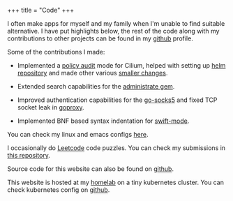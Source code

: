 +++
title = "Code"
+++

I often make apps for myself and my family when I'm unable to find
suitable alternative. I have put highlights below, the rest of the
code along with my contributions to other projects can be found in my
[github](https://github.com/ap4y) profile.

Some of the contributions I made:

- Implemented a [policy
  audit](https://cilium.io/blog/2020/06/22/cilium-18/#policy-audit-mode)
  mode for Cilium, helped with setting up [helm
  repository](https://cilium.io/blog/2020/02/18/cilium-17#helm-3-and-helm-repository)
  and made other various [smaller
  changes](https://github.com/cilium/cilium/pulls?q=is%3Apr+author%3Aap4y+is%3Aclosed).

- Extended search capabilities for the [administrate
  gem](https://github.com/thoughtbot/administrate/pull/1203).

- Improved authentication capabilities for the
  [go-socks5](https://github.com/armon/go-socks5/pull/6) and fixed TCP
  socket leak in
  [goproxy](https://github.com/elazarl/goproxy/pull/161).

- Implemented BNF based syntax indentation for
  [swift-mode](https://github.com/swift-emacs/swift-mode/pulls?page=1&q=is%3Apr+is%3Aclosed+author%3Aap4y).

You can check my linux and emacs configs [here](https://github.com/ap4y/dotfiles).

I occasionally do [Leetcode](https://leetcode.com/ap4y/) code puzzles. You
can check my submissions in [this repository](https://github.com/ap4y/leetcode).

Source code for this website can also be found on [github](https://github.com/ap4y/ap4y_me).

This website is hosted at my
[homelab](/2020/06/10/homelabbing-with-kubernetes/) on a tiny
kubernetes cluster. You can check kubernetes config on
[github](https://github.com/ap4y/infra).
